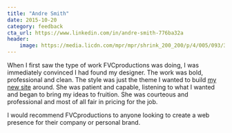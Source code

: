 ```yaml
---
title: "Andre Smith"
date: 2015-10-20
category: feedback
cta_url: https://www.linkedin.com/in/andre-smith-776ba32a
header:
    image: https://media.licdn.com/mpr/mpr/shrink_200_200/p/4/005/093/350/22be76f.png
---
```


When I first saw the type of work FVCproductions was doing, I was immediately convinced I had found my designer. The work was bold, professional and clean. The style was just the theme I wanted to build [my new site](http://www.ameot.com/) around. She was patient and capable, listening to what I wanted and began to bring my ideas to fruition. She was courteous and professional and most of all fair in pricing for the job.

I would recommend FVCproductions to anyone looking to create a web presence for their company or personal brand.
